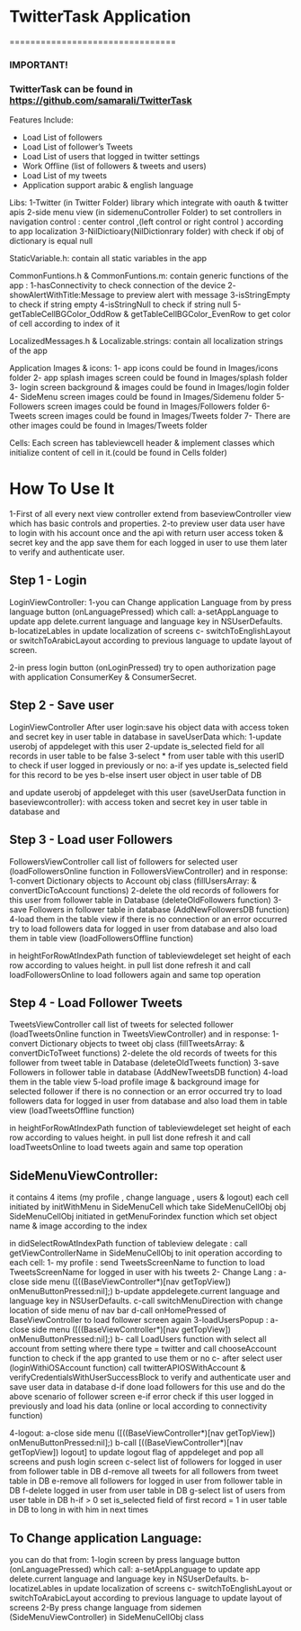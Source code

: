 # TwitterTask Application
================================

### IMPORTANT! 
### TwitterTask can be found in https://github.com/samarali/TwitterTask


Features Include:
- Load List of followers
- Load List of follower’s Tweets
- Load List of users that logged in twitter settings
- Work Offline (list of followers & tweets and users)
- Load List of my tweets
- Application support arabic & english language

Libs:
1-Twitter (in Twitter Folder) library which integrate with oauth & twitter apis
2-side menu view (in sidemenuController Folder) to set controllers in navigation control : center control ,(left control or right control ) according to app localization
3-NilDictioary(NilDictionrary folder) with check if obj of dictionary is equal null 

StaticVariable.h:
contain all static variables in the app

CommonFuntions.h & CommonFuntions.m:
contain generic functions of the app :
1-hasConnectivity to check connection of the device 
2- showAlertWithTitle:Message to preview alert with message
3-isStringEmpty to check if string empty
4-isStringNull to check if string null
5-getTableCellBGColor_OddRow & getTableCellBGColor_EvenRow to get color of cell according to index of it

LocalizedMessages.h & Localizable.strings:
contain all localization strings of the app

Application Images & icons:
1- app icons could be found in Images/icons folder
2- app splash images screen  could be found in Images/splash folder
3- login screen background & images could be found in Images/login folder
4- SideMenu screen images could be found in Images/Sidemenu folder
5- Followers screen images could be found in Images/Followers folder
6- Tweets screen images could be found in Images/Tweets folder
7- There are other images could be found in Images/Tweets folder

Cells:
Each screen has tableviewcell header & implement classes which initialize content of cell in it.(could be found in Cells folder)


How To Use It
========================
1-First of all every next view controller extend from baseviewController view which has basic controls and properties.
2-to preview user data user have to login with his account once and the api with return user access token & secret key and the app save them for each logged in user to use them later to verify and authenticate user.

Step 1 - Login 
------------------------
LoginViewController:
1-you can Change application Language from by press language button (onLanguagePressed) which call:
	a-setAppLanguage to update app delete.current language and language key in NSUserDefaults.
	b-locatizeLables in update localization of screens
	c- switchToEnglishLayout or switchToArabicLayout according to previous language to update layout of screen. 

2-in press login button (onLoginPressed) try to open authorization page with application ConsumerKey & ConsumerSecret.

Step 2 - Save user  
------------------------
LoginViewController
After user login:save his object data with access token and secret key in  user table in database in saveUserData which:
1-update userobj of appdeleget with this user
2-update is_selected field for all records in user table to be false 
3-select * from user table with this userID to check if user logged in previously or no:
	a-if yes update is_selected field for this record to be yes 
	b-else insert user object in user table of DB


 and update userobj of appdeleget with this user (saveUserData function in baseviewcontroller): with access token and secret key in  user table in database and 

Step 3 - Load user Followers 
------------------------
FollowersViewController
call list of followers for selected user (loadFollowersOnline function in FollowersViewController) and in response:
1-convert Dictionary objects to Account obj class (fillUsersArray: & convertDicToAccount functions)
2-delete the old records of followers for this user from follower table in Database (deleteOldFollowers function)
3-save Followers in follower table in database (AddNewFollowersDB function)
4-load them in the table view
if there is no connection or an error occurred try to load followers data for logged in user from database and also load them in table view (loadFollowersOffline function)

in heightForRowAtIndexPath function of tableviewdeleget set height of each row according to values height.
in pull list done refresh it and call loadFollowersOnline to load followers again and same top operation


Step 4 - Load Follower Tweets
------------------------
TweetsViewController
call list of tweets for selected follower (loadTweetsOnline function in TweetsViewController) and in response:
1-convert Dictionary objects to tweet obj class (fillTweetsArray: & convertDicToTweet functions)
2-delete the old records of tweets for this follower from tweet table in Database (deleteOldTweets function)
3-save Followers in follower table in database (AddNewTweetsDB function)
4-load them in the table view
5-load profile image & background image for selected follower
if there is no connection or an error occurred try to load followers data for logged in user from database and also load them in table view (loadTweetsOffline function)

in heightForRowAtIndexPath function of tableviewdeleget set height of each row according to values height.
in pull list done refresh it and call loadTweetsOnline to load tweets again and same top operation



SideMenuViewController:
------------------------
it contains 4 items (my profile , change language , users & logout)
each cell initiated by initWithMenu in SideMenuCell which take SideMenuCellObj obj
SideMenuCellObj initiated in getMenuForindex function which set object name & image according to the index

in didSelectRowAtIndexPath function of tableview delegate :
call getViewControllerName in SideMenuCellObj to init operation according to each cell:
1- my profile : send TweetsScreenName to function to load TweetsScreenName for logged in user with his tweets
2- Change Lang : 
	a-close side menu ([((BaseViewController*)[nav getTopView]) onMenuButtonPressed:nil];)
	b-update appdelegete.current language and language key in NSUserDefaults.
	c-call switchMenuDirection with change location of side menu of nav bar
	d-call onHomePressed of BaseViewController to load follower screen again
3-loadUsersPopup : 
	a-close side menu ([((BaseViewController*)[nav getTopView]) onMenuButtonPressed:nil];)
	b- call LoadUsers function with select all account from setting where there type = twitter and call chooseAccount function to check if the app granted to use them or no
	c- after select user (loginWithiOSAccount function) call  twitterAPIOSWithAccount & verifyCredentialsWithUserSuccessBlock to verify and authenticate user and save user data in database
	d-if done load followers for this use and do the above scenario of follower screen
	e-if error check if this user logged in previously and load his data (online or local according to connectivity function)

4-logout:
	a-close side menu ([((BaseViewController*)[nav getTopView]) onMenuButtonPressed:nil];)
	b-call [((BaseViewController*)[nav getTopView]) logout] to update logout flag of appdeleget and pop all screens and push login screen
	c-select list of followers for logged in user from follower table in DB 
	d-remove all tweets for all followers from tweet table in DB
	e-remove all followers for logged in user from follower table in DB 
	f-delete logged in user from user table in DB
	g-select list of users from user table in DB 
	h-if > 0 set is_selected field of first record = 1 in  user table in DB  to long in with him in next times



To Change application Language:
------------------------
you can do that from:
1-login screen by press language button (onLanguagePressed) which call:
	a-setAppLanguage to update app delete.current language and language key in NSUserDefaults.
	b-locatizeLables in update localization of screens
	c- switchToEnglishLayout or switchToArabicLayout according to previous language to update layout of screens
2-By press change language from sidemen (SideMenuViewController) in SideMenuCellObj class 


